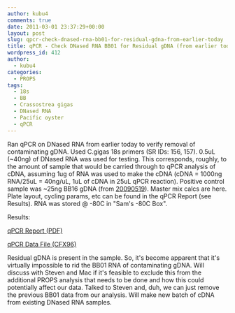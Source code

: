 ```yaml
---
author: kubu4
comments: true
date: 2011-03-01 23:37:29+00:00
layout: post
slug: qpcr-check-dnased-rna-bb01-for-residual-gdna-from-earlier-today
title: qPCR - Check DNased RNA BB01 for Residual gDNA (from earlier today)
wordpress_id: 412
author:
  - kubu4
categories:
  - PROPS
tags:
  - 18s
  - BB
  - Crassostrea gigas
  - DNased RNA
  - Pacific oyster
  - qPCR
---
```


Ran qPCR on DNased RNA from earlier today to verify removal of contaminating gDNA. Used C.gigas 18s primers (SR IDs: 156, 157). 0.5uL (~40ng) of DNased RNA was used for testing. This corresponds, roughly, to the amount of sample that would be carried through to qPCR analysis of cDNA, assuming 1ug of RNA was used to make the cDNA (cDNA = 1000ng RNA/25uL = 40ng/uL, 1uL of cDNA in 25uL qPCR reaction). Positive control sample was ~25ng BB16 gDNA (from [20090519](/Sam%27s+Working+Notebook+May-June+2010#sjw20090519)). Master mix calcs are here. Plate layout, cycling params, etc can be found in the qPCR Report (see Results). RNA was stored @ -80C in "Sam's -80C Box".

Results:

[ qPCR Report (PDF)](https://eagle.fish.washington.edu/Arabidopsis/qPCR/Roberts%20Lab_2011-03-01%2013-10-22_CC009827.pdf)

[ qPCR Data File (CFX96)](https://eagle.fish.washington.edu/Arabidopsis/qPCR/Roberts%20Lab_2011-03-01%2013-10-22_CC009827.pcrd)

Residual gDNA is present in the sample. So, it's become apparent that it's virtually impossible to rid the BB01 RNA of contaminating gDNA. Will discuss with Steven and Mac if it's feasible to exclude this from the additional PROPS analysis that needs to be done and how this could potentially affect our data. Talked to Steven and, duh, we can just remove the previous BB01 data from our analysis. Will make new batch of cDNA from existing DNased RNA samples.
